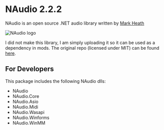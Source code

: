# NAudio 2.2.2

NAudio is an open source .NET audio library written by [Mark Heath](https://markheath.net)

![NAudio logo](https://raw.githubusercontent.com/naudio/NAudio/master/naudio-logo.png)

I did not make this library, I am simply uploading it so it can be used as a dependency in mods. The original repo (licensed under MIT) can be found [here](https://github.com/naudio/NAudio).

## For Developers
This package includes the following NAudio dlls:
- NAudio
- NAudio.Core
- NAudio.Asio
- NAudio.Midi
- NAudio.Wasapi
- NAudio.Winforms
- NAudio.WinMM